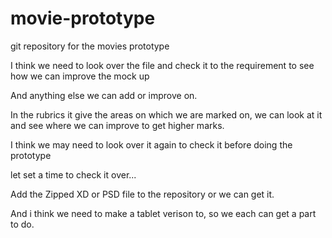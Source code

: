 # movie-prototype
git repository for the movies prototype


I think we need to look over the file and check it to the requirement to see how we can improve the mock up

And anything else we can add or improve on.

In the rubrics it give the areas on which we are marked on, we can look at it and see where we can improve to get higher marks.

I think we may need to look over it again to check it before doing the prototype

let set a time to check it over...

Add the Zipped XD or PSD file to the repository or we can get it.

And i think we need to make a tablet verison to, so we each can get a part to do.
